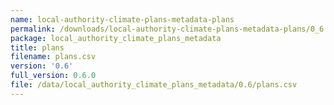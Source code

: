 ```yaml
---
name: local-authority-climate-plans-metadata-plans
permalink: /downloads/local-authority-climate-plans-metadata-plans/0_6
package: local_authority_climate_plans_metadata
title: plans
filename: plans.csv
version: '0.6'
full_version: 0.6.0
file: /data/local_authority_climate_plans_metadata/0.6/plans.csv
---
```

